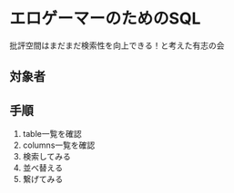 
# エロゲーマーのためのSQL

批評空間はまだまだ検索性を向上できる！と考えた有志の会

## 対象者

## 手順

1. table一覧を確認
2. columns一覧を確認
3. 検索してみる
4. 並べ替える
5. 繋げてみる


